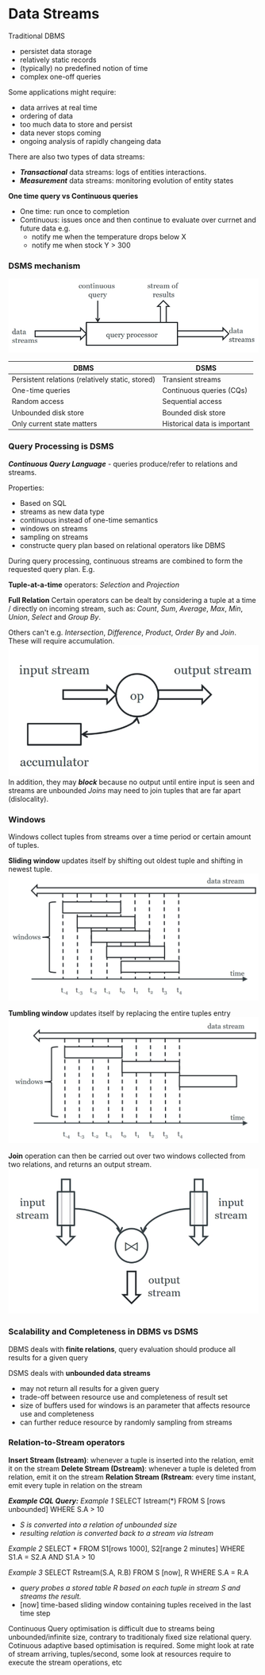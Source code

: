 # Data Streams
Traditional DBMS
- persistet data storage
- relatively static records
- (typically) no predefined notion of time
- complex one-off queries

Some applications might require:
- data arrives at real time
- ordering of data
- too much data to store and persist
- data never stops coming
- ongoing analysis of rapidly changeing data

There are also two types of data streams:
- **_Transactional_** data streams: logs of entities interactions.
- **_Measurement_** data streams: monitoring evolution of entity states
 
 **One time query vs Continuous queries**
 - One time: run once to completion
 - Continuous: issues once and then continue to evaluate over currnet and future data e.g.
	 - notify me when the temperature drops below X
	 - notify me when stock Y > 300

### DSMS mechanism
![](https://github.com/werdnakof/DatabaseNotes/blob/master/images/dsms.png?raw=true)

| DBMS                                             | DSMS                         |
|--------------------------------------------------|------------------------------|
| Persistent relations (relatively static, stored) | Transient streams            |
| One-time queries                                 | Continuous queries (CQs)     |
| Random access                                    | Sequential access            |
| Unbounded disk store                             | Bounded disk store           |
| Only current state matters                       | Historical data is important |

### Query Processing is DSMS
**_Continuous Query Language_** - queries produce/refer to relations and streams.

Properties:
- Based on SQL
- streams as new data type
- continuous instead of one-time semantics
- windows on streams
- sampling on streams
- constructe query plan based on relational operators like DBMS

During query processing, continuous streams are combined to form the requested query plan. E.g.

**Tuple-at-a-time** operators: _Selection_ and _Projection_

**Full Relation**
Certain operators can be dealt by considering a tuple at a time / directly on incoming stream, such as:  _Count_, _Sum_, _Average_, _Max_, _Min_, _Union_,  _Select_ and _Group By_.
 
 Others can't e.g. _Intersection_, _Difference_, _Product_, _Order By_ and _Join_. These will require accumulation.
![](https://github.com/werdnakof/DatabaseNotes/blob/master/images/full-relation-op.png?raw=true)
 In addition, they may **_block_** because no output until entire input is seen and streams are unbounded _Joins_ may need to join tuples that are far apart (dislocality).

### Windows
Windows collect tuples from streams over a time period or certain amount of tuples.

**Sliding window** updates itself by shifting out oldest tuple and shifting in newest tuple.
![](https://github.com/werdnakof/DatabaseNotes/blob/master/images/window-sliding.png?raw=true)

**Tumbling window** updates itself by replacing the entire tuples entry
![](https://github.com/werdnakof/DatabaseNotes/blob/master/images/window-tumbling.png?raw=true)

**Join** operation can then be carried out over two windows collected from two relations, and returns an output stream.
![](https://github.com/werdnakof/DatabaseNotes/blob/master/images/window-join.png?raw=true)

### Scalability and Completeness in DBMS vs DSMS

DBMS deals with **finite relations**, query evaluation should produce all results for a given query

DSMS deals with **unbounded data streams**
- may not return all results for a given guery
- trade-off between resource use and completeness of result set
- size of buffers used for windows is an parameter that affects resource use and completeness
- can further reduce resource by randomly sampling from streams

### Relation-to-Stream operators
**Insert Stream (Istream)**: whenever a tuple is inserted into the relation, emit it on the stream
**Delete Stream (Dstream)**: whenever a tuple is deleted from relation, emit it on the stream
**Relation Stream (Rstream**: every time instant, emit every tuple in relation on the stream

**_Example CQL Query:_**
_Example 1_
SELECT Istream(*) FROM S [rows unbounded] WHERE S.A > 10
- _S is converted into a relation of unbounded size_
- _resulting relation is converted back to a stream via Istream_

_Example 2_
SELECT * 
FROM S1[rows 1000], 
             S2[range 2 minutes]
WHERE S1.A = S2.A AND S1.A > 10

_Example 3_
SELECT Rstream(S.A, R.B)
FROM S [now], R
WHERE S.A = R.A
- _query probes a stored table R based on each tuple in stream S and streams the result._
- [now] time-based sliding window containing tuples received in the last time step

Continuous Query optimisation is difficult due to streams being unbounded/infinite size, contrary to traditionaly fixed size relational query. Cotinuous adaptive based optimisation is required. Some might look at rate of stream arriving, tuples/second, some look at resources require to execute the stream operations, etc


<!--stackedit_data:
eyJoaXN0b3J5IjpbNTY4MDY3MzM2LC0xODUyMzQ3NjA1LC0xND
g3NTQxNTYxLC05ODMzNTAyMzksLTEzMDMxNDk3NTgsLTEyMTc4
MTg1MF19
-->
